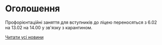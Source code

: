# Оголошення

Профорієнтаційні заняття для вступників до ліцею переносяться з 6.02 на 13.02 на 14.00 у зв'язку з карантином.

[Читати усі новини](/news)

